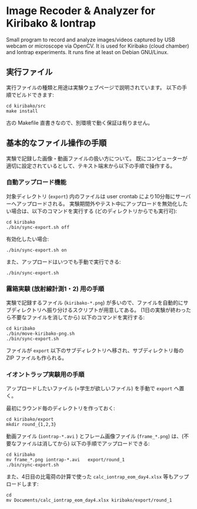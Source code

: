# Image Recoder & Analyzer for Kiribako & Iontrap

Small program to record and analyze images/videos captured by USB webcam or microscope via OpenCV.
It is used for Kiribako (cloud chamber) and Iontrap experiments.
It runs fine at least on Debian GNU/Linux.

## 実行ファイル

実行ファイルの種類と用途は実験ウェブページで説明されています。
以下の手順でビルドできます: 
```
cd kiribako/src
make install
```

古の Makefile 直書きなので、別環境で動く保証は有りません。

## 基本的なファイル操作の手順

実験で記録した画像・動画ファイルの扱い方について。
既にコンピューターが適切に設定されているとして、テキスト端末から以下の手順で操作する。

### 自動アップロード機能

対象ディレクトリ (`export`) 内のファイルは user crontab により10分毎にサーバーへアップロードされる。
実験期間外やテスト中にアップロードを無効化したい場合は、以下のコマンドを実行する (どのディレクトリからでも実行可): 
```
cd kiribako
./bin/sync-export.sh off
```

有効化したい場合:
```
./bin/sync-export.sh on
```

また、アップロードはいつでも手動で実行できる:
```
./bin/sync-export.sh
```

### 霧箱実験 (放射線計測1・2) 用の手順

実験で記録するファイル (`kiribako-*.png`) が多いので、ファイルを自動的にサブディレクトリへ振り分けるスクリプトが用意してある。
(1日の実験が終わったら不要なファイルを消してから) 以下のコマンドを実行する: 
```
cd kiribako
./bin/move-kiribako-png.sh
./bin/sync-export.sh
```

ファイルが `export` 以下のサブディレクトリへ移され、サブディレクトリ毎の ZIP ファイルも作られる。

### イオントラップ実験用の手順

アップロードしたいファイル (=学生が欲しいファイル) を手動で `export` へ置く。

最初にラウンド毎のディレクトリを作っておく: 
```
cd kiribako/export
mkdir round_{1,2,3}
```

動画ファイル (`iontrap-*.avi` ) とフレーム画像ファイル (`frame_*.png`) は、(不要なファイルは消してから) 以下の手順でアップロードできる: 
```
cd kiribako
mv frame_*.png iontrap-*.avi   export/round_1
./bin/sync-export.sh
```

また、4日目の比電荷の計算で使った `calc_iontrap_eom_day4.xlsx` 等もアップロードします:
```
cd
mv Documents/calc_iontrap_eom_day4.xlsx kiribako/export/round_1
```
